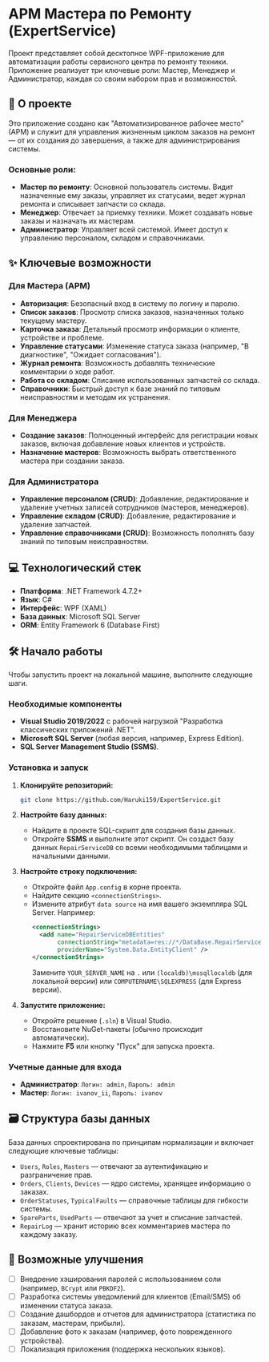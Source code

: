 ﻿# АРМ Мастера по Ремонту (ExpertService)

Проект представляет собой десктопное WPF-приложение для автоматизации работы сервисного центра по ремонту техники. Приложение реализует три ключевые роли: Мастер, Менеджер и Администратор, каждая со своим набором прав и возможностей.

## 🚀 О проекте

Это приложение создано как "Автоматизированное рабочее место" (АРМ) и служит для управления жизненным циклом заказов на ремонт — от их создания до завершения, а также для администрирования системы.

### Основные роли:
*   **Мастер по ремонту**: Основной пользователь системы. Видит назначенные ему заказы, управляет их статусами, ведет журнал ремонта и списывает запчасти со склада.
*   **Менеджер**: Отвечает за приемку техники. Может создавать новые заказы и назначать их мастерам.
*   **Администратор**: Управляет всей системой. Имеет доступ к управлению персоналом, складом и справочниками.

## ✨ Ключевые возможности

### Для Мастера (АРМ)
- **Авторизация**: Безопасный вход в систему по логину и паролю.
- **Список заказов**: Просмотр списка заказов, назначенных только текущему мастеру.
- **Карточка заказа**: Детальный просмотр информации о клиенте, устройстве и проблеме.
- **Управление статусами**: Изменение статуса заказа (например, "В диагностике", "Ожидает согласования").
- **Журнал ремонта**: Возможность добавлять технические комментарии о ходе работ.
- **Работа со складом**: Списание использованных запчастей со склада.
- **Справочники**: Быстрый доступ к базе знаний по типовым неисправностям и методам их устранения.

### Для Менеджера
- **Создание заказов**: Полноценный интерфейс для регистрации новых заказов, включая добавление новых клиентов и устройств.
- **Назначение мастеров**: Возможность выбрать ответственного мастера при создании заказа.

### Для Администратора
- **Управление персоналом (CRUD)**: Добавление, редактирование и удаление учетных записей сотрудников (мастеров, менеджеров).
- **Управление складом (CRUD)**: Добавление, редактирование и удаление запчастей.
- **Управление справочниками (CRUD)**: Возможность пополнять базу знаний по типовым неисправностям.

## 💻 Технологический стек

*   **Платформа**: .NET Framework 4.7.2+
*   **Язык**: C#
*   **Интерфейс**: WPF (XAML)
*   **База данных**: Microsoft SQL Server
*   **ORM**: Entity Framework 6 (Database First)

## 🛠️ Начало работы

Чтобы запустить проект на локальной машине, выполните следующие шаги.

### Необходимые компоненты
- **Visual Studio 2019/2022** с рабочей нагрузкой "Разработка классических приложений .NET".
- **Microsoft SQL Server** (любая версия, например, Express Edition).
- **SQL Server Management Studio (SSMS)**.

### Установка и запуск

1.  **Клонируйте репозиторий:**
    ```sh
    git clone https://github.com/Haruki159/ExpertService.git
    ```

2.  **Настройте базу данных:**
    *   Найдите в проекте SQL-скрипт для создания базы данных.
    *   Откройте **SSMS** и выполните этот скрипт. Он создаст базу данных `RepairServiceDB` со всеми необходимыми таблицами и начальными данными.

3.  **Настройте строку подключения:**
    *   Откройте файл `App.config` в корне проекта.
    *   Найдите секцию `<connectionStrings>`.
    *   Измените атрибут `data source` на имя вашего экземпляра SQL Server. Например:
        ```xml
        <connectionStrings>
          <add name="RepairServiceDBEntities" 
               connectionString="metadata=res://*/DataBase.RepairServiceDB.csdl|res://*/...;provider=System.Data.SqlClient;provider connection string=&quot;data source=YOUR_SERVER_NAME;initial catalog=RepairServiceDB;integrated security=True;MultipleActiveResultSets=True;App=EntityFramework&quot;" 
               providerName="System.Data.EntityClient" />
        </connectionStrings>
        ```
        Замените `YOUR_SERVER_NAME` на `.` или `(localdb)\mssqllocaldb` (для локальной версии) или `COMPUTERNAME\SQLEXPRESS` (для Express версии).

4.  **Запустите приложение:**
    *   Откройте решение (`.sln`) в Visual Studio.
    *   Восстановите NuGet-пакеты (обычно происходит автоматически).
    *   Нажмите **F5** или кнопку "Пуск" для запуска проекта.

### Учетные данные для входа
- **Администратор**: `Логин: admin`, `Пароль: admin`
- **Мастер**: `Логин: ivanov_ii`, `Пароль: ivanov`

## 🗃️ Структура базы данных

База данных спроектирована по принципам нормализации и включает следующие ключевые таблицы:
- `Users`, `Roles`, `Masters` — отвечают за аутентификацию и разграничение прав.
- `Orders`, `Clients`, `Devices` — ядро системы, хранящее информацию о заказах.
- `OrderStatuses`, `TypicalFaults` — справочные таблицы для гибкости системы.
- `SpareParts`, `UsedParts` — отвечают за учет и списание запчастей.
- `RepairLog` — хранит историю всех комментариев мастера по каждому заказу.

## 🔮 Возможные улучшения

- [ ] Внедрение хэширования паролей с использованием соли (например, `BCrypt` или `PBKDF2`).
- [ ] Разработка системы уведомлений для клиентов (Email/SMS) об изменении статуса заказа.
- [ ] Создание дашбордов и отчетов для администратора (статистика по заказам, мастерам, прибыли).
- [ ] Добавление фото к заказам (например, фото поврежденного устройства).
- [ ] Локализация приложения (поддержка нескольких языков).